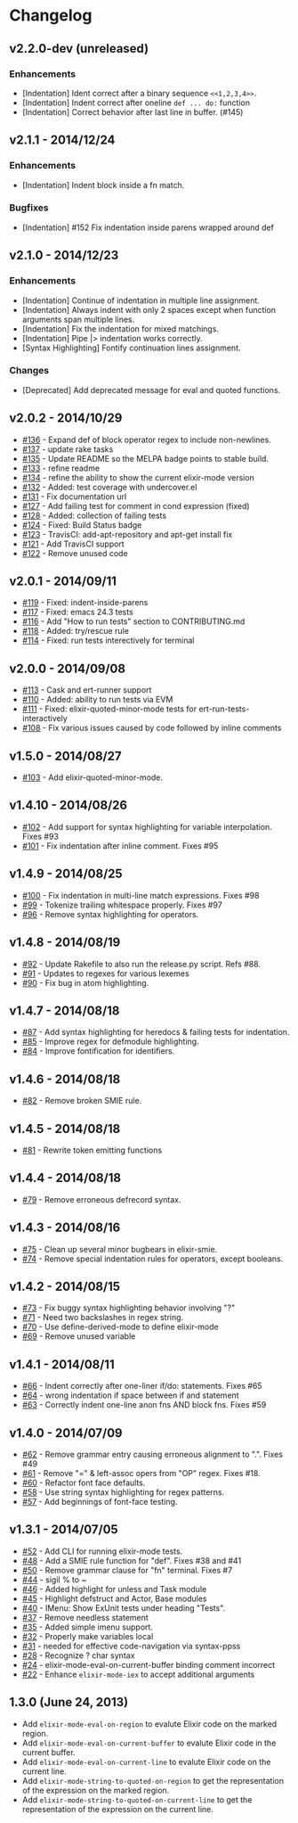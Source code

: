 # Changelog

## v2.2.0-dev (unreleased)

### Enhancements

  * [Indentation] Ident correct after a binary sequence `<<1,2,3,4>>`.
  * [Indentation] Indent correct after oneline `def ... do:` function
  * [Indentation] Correct behavior after last line in buffer. (#145)

## v2.1.1 - 2014/12/24

### Enhancements

  * [Indentation] Indent block inside a fn match.

### Bugfixes

  * [Indentation] #152 Fix indentation inside parens wrapped around def

## v2.1.0 - 2014/12/23

### Enhancements

  * [Indentation] Continue of indentation in multiple line assignment.
  * [Indentation] Always indent with only 2 spaces except when function arguments span multiple lines.
  * [Indentation] Fix the indentation for mixed matchings.
  * [Indentation] Pipe |> indentation works correctly.
  * [Syntax Highlighting] Fontify continuation lines assignment.

### Changes

  * [Deprecated] Add deprecated message for eval and quoted functions.

## v2.0.2 - 2014/10/29
  * [#136](https://github.com/elixir-lang/emacs-elixir/pull/136) - Expand def of block operator regex to include non-newlines.
  * [#137](https://github.com/elixir-lang/emacs-elixir/pull/137) - update rake tasks
  * [#135](https://github.com/elixir-lang/emacs-elixir/pull/135) - Update README so the MELPA badge points to stable build.
  * [#133](https://github.com/elixir-lang/emacs-elixir/pull/133) - refine readme
  * [#134](https://github.com/elixir-lang/emacs-elixir/pull/134) - refine the ability to show the current elixir-mode version
  * [#132](https://github.com/elixir-lang/emacs-elixir/pull/132) - Added: test coverage with undercover.el
  * [#131](https://github.com/elixir-lang/emacs-elixir/pull/131) - Fix documentation url
  * [#127](https://github.com/elixir-lang/emacs-elixir/pull/127) - Add failing test for comment in cond expression (fixed)
  * [#128](https://github.com/elixir-lang/emacs-elixir/pull/128) - Added: collection of failing tests
  * [#124](https://github.com/elixir-lang/emacs-elixir/pull/124) - Fixed: Build Status badge
  * [#123](https://github.com/elixir-lang/emacs-elixir/pull/123) - TravisCI: add-apt-repository and apt-get install fix
  * [#121](https://github.com/elixir-lang/emacs-elixir/pull/121) - Add TravisCI support
  * [#122](https://github.com/elixir-lang/emacs-elixir/pull/122) - Remove unused code

## v2.0.1 - 2014/09/11
  * [#119](https://github.com/elixir-lang/emacs-elixir/pull/119) - Fixed: indent-inside-parens
  * [#117](https://github.com/elixir-lang/emacs-elixir/pull/117) - Fixed: emacs 24.3 tests
  * [#116](https://github.com/elixir-lang/emacs-elixir/pull/116) - Add "How to run tests" section to CONTRIBUTING.md
  * [#118](https://github.com/elixir-lang/emacs-elixir/pull/118) - Added: try/rescue rule
  * [#114](https://github.com/elixir-lang/emacs-elixir/pull/114) - Fixed: run tests interectively for terminal

## v2.0.0 - 2014/09/08
  * [#113](https://github.com/elixir-lang/emacs-elixir/pull/113) - Cask and ert-runner support
  * [#110](https://github.com/elixir-lang/emacs-elixir/pull/110) - Added: ability to run tests via EVM
  * [#111](https://github.com/elixir-lang/emacs-elixir/pull/111) - Fixed: elixir-quoted-minor-mode tests for ert-run-tests-interactively
  * [#108](https://github.com/elixir-lang/emacs-elixir/pull/108) - Fix various issues caused by code followed by inline comments

## v1.5.0 - 2014/08/27
  * [#103](https://github.com/elixir-lang/emacs-elixir/pull/103) - Add elixir-quoted-minor-mode.

## v1.4.10 - 2014/08/26
  * [#102](https://github.com/elixir-lang/emacs-elixir/pull/102) - Add support for syntax highlighting for variable interpolation. Fixes #93
  * [#101](https://github.com/elixir-lang/emacs-elixir/pull/101) - Fix indentation after inline comment. Fixes #95

## v1.4.9 - 2014/08/25
  * [#100](https://github.com/elixir-lang/emacs-elixir/pull/100) - Fix indentation in multi-line match expressions. Fixes #98
  * [#99](https://github.com/elixir-lang/emacs-elixir/pull/99) - Tokenize trailing whitespace properly. Fixes #97
  * [#96](https://github.com/elixir-lang/emacs-elixir/pull/96) - Remove syntax highlighting for operators.

## v1.4.8 - 2014/08/19
  * [#92](https://github.com/elixir-lang/emacs-elixir/pull/92) - Update Rakefile to also run the release.py script. Refs #88.
  * [#91](https://github.com/elixir-lang/emacs-elixir/pull/91) - Updates to regexes for various lexemes
  * [#90](https://github.com/elixir-lang/emacs-elixir/pull/90) - Fix bug in atom highlighting.

## v1.4.7 - 2014/08/18
  * [#87](https://github.com/elixir-lang/emacs-elixir/pull/87) - Add syntax highlighting for heredocs & failing tests for indentation.
  * [#85](https://github.com/elixir-lang/emacs-elixir/pull/85) - Improve regex for defmodule highlighting.
  * [#84](https://github.com/elixir-lang/emacs-elixir/pull/84) - Improve fontification for identifiers.

## v1.4.6 - 2014/08/18
  * [#82](https://github.com/elixir-lang/emacs-elixir/pull/82) - Remove broken SMIE rule.

## v1.4.5 - 2014/08/18
  * [#81](https://github.com/elixir-lang/emacs-elixir/pull/81) - Rewrite token emitting functions

## v1.4.4 - 2014/08/18
  * [#79](https://github.com/elixir-lang/emacs-elixir/pull/79) - Remove erroneous defrecord syntax.

## v1.4.3 - 2014/08/16
  * [#75](https://github.com/elixir-lang/emacs-elixir/pull/75) - Clean up several minor bugbears in elixir-smie.
  * [#74](https://github.com/elixir-lang/emacs-elixir/pull/74) - Remove special indentation rules for operators, except booleans.

## v1.4.2 - 2014/08/15
  * [#73](https://github.com/elixir-lang/emacs-elixir/pull/73) - Fix buggy syntax highlighting behavior involving "?"
  * [#71](https://github.com/elixir-lang/emacs-elixir/pull/71) - Need two backslashes in regex string.
  * [#70](https://github.com/elixir-lang/emacs-elixir/pull/70) - Use define-derived-mode to define elixir-mode
  * [#69](https://github.com/elixir-lang/emacs-elixir/pull/69) - Remove unused variable

## v1.4.1 - 2014/08/11
  * [#66](https://github.com/elixir-lang/emacs-elixir/pull/66) - Indent correctly after one-liner if/do: statements. Fixes #65
  * [#64](https://github.com/elixir-lang/emacs-elixir/pull/64) - wrong indentation if space between if and statement
  * [#63](https://github.com/elixir-lang/emacs-elixir/pull/63) - Correctly indent one-line anon fns AND block fns. Fixes #59

## v1.4.0 - 2014/07/09
  * [#62](https://github.com/elixir-lang/emacs-elixir/pull/62) - Remove grammar entry causing erroneous alignment to ".". Fixes #49
  * [#61](https://github.com/elixir-lang/emacs-elixir/pull/61) - Remove "=" & left-assoc opers from "OP" regex. Fixes #18.
  * [#60](https://github.com/elixir-lang/emacs-elixir/pull/60) - Refactor font face defaults.
  * [#58](https://github.com/elixir-lang/emacs-elixir/pull/58) - Use string syntax highlighting for regex patterns.
  * [#57](https://github.com/elixir-lang/emacs-elixir/pull/57) - Add beginnings of font-face testing.

## v1.3.1 - 2014/07/05
  * [#52](https://github.com/elixir-lang/emacs-elixir/pull/52) - Add CLI for running elixir-mode tests.
  * [#48](https://github.com/elixir-lang/emacs-elixir/pull/48) - Add a SMIE rule function for "def". Fixes #38 and #41
  * [#50](https://github.com/elixir-lang/emacs-elixir/pull/50) - Remove grammar clause for "fn" terminal. Fixes #7
  * [#44](https://github.com/elixir-lang/emacs-elixir/pull/44) - sigil % to ~
  * [#46](https://github.com/elixir-lang/emacs-elixir/pull/46) - Added highlight for unless and Task module
  * [#45](https://github.com/elixir-lang/emacs-elixir/pull/45) - Highlight defstruct and Actor, Base modules
  * [#40](https://github.com/elixir-lang/emacs-elixir/pull/40) - IMenu: Show ExUnit tests under heading "Tests".
  * [#37](https://github.com/elixir-lang/emacs-elixir/pull/37) - Remove needless statement
  * [#35](https://github.com/elixir-lang/emacs-elixir/pull/35) - Added simple imenu support.
  * [#32](https://github.com/elixir-lang/emacs-elixir/pull/32) - Properly make variables local
  * [#31](https://github.com/elixir-lang/emacs-elixir/pull/31) - needed for effective code-navigation via syntax-ppss
  * [#28](https://github.com/elixir-lang/emacs-elixir/pull/28) - Recognize ? char syntax
  * [#24](https://github.com/elixir-lang/emacs-elixir/pull/24) - elixir-mode-eval-on-current-buffer binding comment incorrect
  * [#22](https://github.com/elixir-lang/emacs-elixir/pull/22) - Enhance `elixir-mode-iex` to accept additional arguments

## 1.3.0 (June 24, 2013)
  * Add `elixir-mode-eval-on-region` to evalute Elixir code on the
  marked region.
  * Add `elixir-mode-eval-on-current-buffer` to evalute Elixir code in the current buffer.
  * Add `elixir-mode-eval-on-current-line` to evalute Elixir code on the current line.
  * Add `elixir-mode-string-to-quoted-on-region` to get the representation of the expression on the marked region.
  * Add `elixir-mode-string-to-quoted-on-current-line` to get the
  representation of the expression on the current line.
